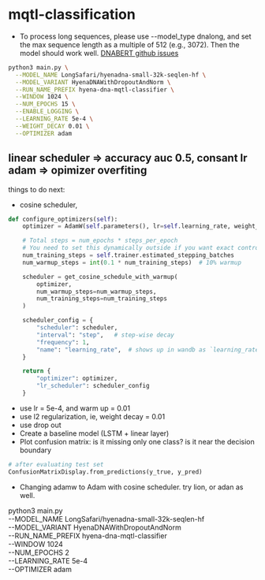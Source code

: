 # mqtl-classification

* To process long sequences, please use --model_type dnalong, and set the max sequence length as a multiple of 512 (e.g., 3072). Then the model should work well. [DNABERT github issues](https://github.com/jerryji1993/DNABERT/issues/18#issuecomment-823707084)

```bash
python3 main.py \
  --MODEL_NAME LongSafari/hyenadna-small-32k-seqlen-hf \
  --MODEL_VARIANT HyenaDNAWithDropoutAndNorm \
  --RUN_NAME_PREFIX hyena-dna-mqtl-classifier \
  --WINDOW 1024 \
  --NUM_EPOCHS 15 \
  --ENABLE_LOGGING \
  --LEARNING_RATE 5e-4 \
  --WEIGHT_DECAY 0.01 \
  --OPTIMIZER adam
```

## linear scheduler => accuracy auc 0.5, consant lr adam => opimizer overfiting

things to do next:
* cosine scheduler,

```python
def configure_optimizers(self):
    optimizer = AdamW(self.parameters(), lr=self.learning_rate, weight_decay=self.weight_decay)

    # Total steps = num_epochs * steps_per_epoch
    # You need to set this dynamically outside if you want exact control
    num_training_steps = self.trainer.estimated_stepping_batches
    num_warmup_steps = int(0.1 * num_training_steps)  # 10% warmup

    scheduler = get_cosine_schedule_with_warmup(
        optimizer,
        num_warmup_steps=num_warmup_steps,
        num_training_steps=num_training_steps
    )

    scheduler_config = {
        "scheduler": scheduler,
        "interval": "step",   # step-wise decay
        "frequency": 1,
        "name": "learning_rate",  # shows up in wandb as `learning_rate`
    }

    return {
        "optimizer": optimizer,
        "lr_scheduler": scheduler_config
    }
```
* use lr = 5e-4, and warm up = 0.01
* use l2 regularization, ie, weight decay = 0.01
* use drop out
* Create a baseline model (LSTM + linear layer)
* Plot confusion matrix: is it missing only one class? is it near the decision boundary
```python
# after evaluating test set
ConfusionMatrixDisplay.from_predictions(y_true, y_pred)
```

* Changing adamw to Adam with cosine scheduler. try lion, or adan as well.

python3 main.py \
  --MODEL_NAME LongSafari/hyenadna-small-32k-seqlen-hf \
  --MODEL_VARIANT HyenaDNAWithDropoutAndNorm \
  --RUN_NAME_PREFIX hyena-dna-mqtl-classifier \
  --WINDOW 1024 \
  --NUM_EPOCHS 2 \
  --LEARNING_RATE 5e-4 \
  --OPTIMIZER adam